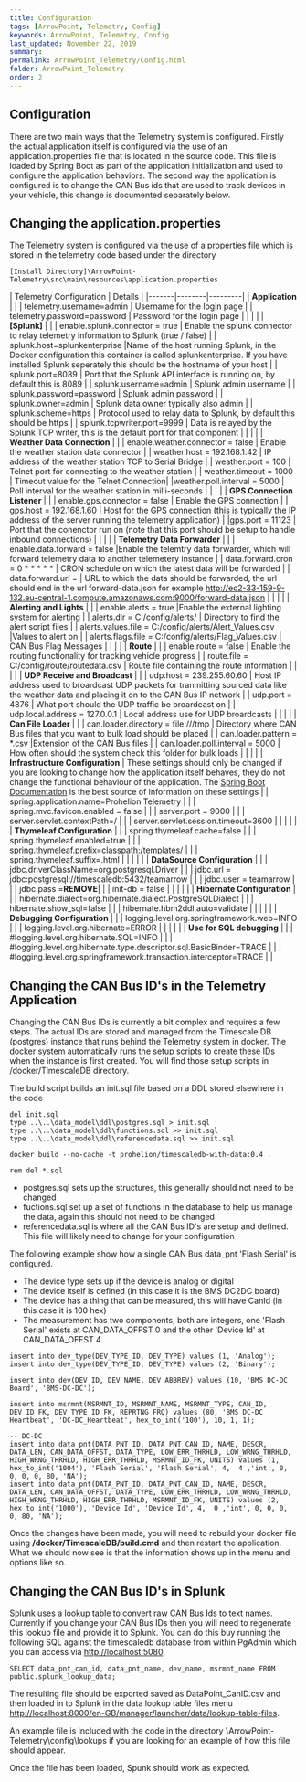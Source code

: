 ```yaml
---
title: Configuration
tags: [ArrowPoint, Telemetry, Config]
keywords: ArrowPoint, Telemetry, Config
last_updated: November 22, 2019
summary:
permalink: ArrowPoint_Telemetry/Config.html
folder: ArrowPoint_Telemetry
order: 2
---
```


## Configuration
There are two main ways that the Telemetry system is configured. Firstly the actual application itself is configured via the use of an application.properties file that is located in the source code. This file is loaded by Spring Boot as part of the application initialization and used to configure the application behaviors. The second way the application is configured is to change the CAN Bus ids that are used to track devices in your vehicle, this change is documented separately below.


## Changing the application.properties
The Telemetry system is configured via the use of a properties file which is stored in the telemetry code based under the directory
```
[Install Directory]\ArrowPoint-Telemetry\src\main\resources\application.properties
```


| Telemetry Configuration | Details | 
|-------|--------|---------|
| **Application** | |
| telemetry.username=admin | Username for the login page |
| telemetry.password=password | Password for the login page |
| | |
| **[Splunk]** | |
| enable.splunk.connector = true | Enable the splunk connector to relay telemetry information to Splunk (true / false) |
| splunk.host=splunkenterprise |Name of the host running Splunk, in the Docker configuration this container is called splunkenterprise. If you have installed Splunk seperately this should be the hostname of your host |
| splunk.port=8089 | Port that the Splunk API interface is running on, by default this is 8089 |
| splunk.username=admin | Splunk admin username |
| splunk.password=password | Splunk admin password |
| splunk.owner=admin | Splunk data owner typically also admin |
| splunk.scheme=https | Protocol used to relay data to Splunk, by default this should be https |
| splunk.tcpwriter.port=9999 | Data is relayed by the Splunk TCP writer, this is the default port for that component |
| | |
| **Weather Data Connection** | |
| enable.weather.connector = false | Enable the weather station data connector |
| weather.host = 192.168.1.42 | IP address of the weather station TCP to Serial Bridge |
| weather.port = 100 | Telnet port for connecting to the weather station |
|  weather.timeout = 1000 |  Timeout value for the Telnet Connection|
|weather.poll.interval = 5000 | Poll interval for the weather station in milli-seconds |
| | |
| **GPS Connection Listener** | |
| enable.gps.connector = false | Enable the GPS connection |
| gps.host = 192.168.1.60 | Host for the GPS connection (this is typically the IP address of the server running the telemetry application) |
|gps.port = 11123 | Port that the conenctor run on (note that this port should be setup to handle inbound connections) |
| | |
| **Telemetry Data Forwarder** | |
| enable.data.forward = false |Enable the telemtry data forwarder, which will forward telemetry data to another telemetery instance |
| data.forward.cron = 0 * * * * * | CRON schedule on which the latest data will be forwarded |
| data.forward.url = | URL to which the data should be forwarded, the url should end in the url forward-data.json for example http://ec2-33-159-9-132.eu-central-1.compute.amazonaws.com:9000/forward-data.json |
| | |
| **Alerting and Lights** | |
| enable.alerts = true |Enable the external lighting system for alerting |
| alerts.dir = C:/config/alerts/ | Directory to find the alert script files |
| alerts.values.file = C:/config/alerts/Alert_Values.csv |Values to alert on |
| alerts.flags.file = C:/config/alerts/Flag_Values.csv | CAN Bus Flag Messages |
| | |
| **Route** | |
| enable.route = false | Enable the routing functionality for tracking vehicle progress |
| route.file = C:/config/route/routedata.csv | Route file containing the route information |
| | |
| **UDP Receive and Broadcast** | |
| udp.host = 239.255.60.60 | Host IP address used to broardcast UDP packets for tranmitting sourced data like the weather data and placing it on to the CAN Bus IP network |
| udp.port = 4876 | What port should the UDP traffic be broardcast on |
| udp.local.address = 127.0.0.1 | Local address use for UDP broardcasts |
| | |
| **Can File Loader** | |
| can.loader.directory = file:///tmp | Directory where CAN Bus files that you want to bulk load should be placed |
| can.loader.pattern = *.csv |Extension of the CAN Bus files |
| can.loader.poll.interval = 5000 | How often should the system check this folder for bulk loads |
| | |
| **Infrastructure Configuration** | These settings should only be changed if you are looking to change how the application itself behaves, they do not change the functional behaviour of the application. The [Spring Boot Documentation](https://docs.spring.io/spring-boot/docs/current/reference/html/appendix-application-properties.html) is the best source of information on these settings |
| spring.application.name=Prohelion Telemetry |  |
| spring.mvc.favicon.enabled = false |  |
| server.port = 9000 |  |
| server.servlet.contextPath=/ |  |
| server.servlet.session.timeout=3600 |  |
| | |
| **Thymeleaf Configuration** |  |
| spring.thymeleaf.cache=false |  |
| spring.thymeleaf.enabled=true |  |
| spring.thymeleaf.prefix=classpath:/templates/ |  |
| spring.thymeleaf.suffix=.html |  |
| | |
| **DataSource Configuration** |  |
| jdbc.driverClassName=org.postgresql.Driver |  |
| jdbc.url = jdbc:postgresql://timescaledb:5432/teamarrow |  |
| jdbc.user = teamarrow |  |
| jdbc.pass =**REMOVE**|  |
| init-db = false |  |
| | |
| **Hibernate Configuration** |  |
| hibernate.dialect=org.hibernate.dialect.PostgreSQLDialect |  |
| hibernate.show_sql=false |  |
| hibernate.hbm2ddl.auto=validate |  |
| | |
| **Debugging Configuration** |  |
| logging.level.org.springframework.web=INFO |  |
| logging.level.org.hibernate=ERROR |  |
| | |
| **Use for SQL debugging** |  |
| #logging.level.org.hibernate.SQL=INFO |  |
| #logging.level.org.hibernate.type.descriptor.sql.BasicBinder=TRACE |  |
| #logging.level.org.springframework.transaction.interceptor=TRACE |  |

## Changing the CAN Bus ID's in the Telemetry Application
Changing the CAN Bus IDs is currently a bit complex and requires a few steps. The actual IDs are stored and managed from the Timescale DB (postgres) instance that runs behind the Telemetry system in docker. The docker system automatically runs the setup scripts to create these IDs when the instance is first created. You will find those setup scripts in /docker/TimescaleDB directory.

The build script builds an init.sql file based on a DDL stored elsewhere in the code
```
del init.sql
type ..\..\data_model\ddl\postgres.sql > init.sql
type ..\..\data_model\ddl\functions.sql >> init.sql
type ..\..\data_model\ddl\referencedata.sql >> init.sql

docker build --no-cache -t prohelion/timescaledb-with-data:0.4 .

rem del *.sql
```

*  postgres.sql sets up the structures, this generally should not need to be changed
*  fuctions.sql set up a set of functions in the database to help us manage the data, again this should not need to be changed
*  referencedata.sql is where all the CAN Bus ID's are setup and defined. This file will likely need to change for your configuration

The following example show how a single CAN Bus data_pnt 'Flash Serial' is configured.
*  The device type sets up if the device is analog or digital
*  The device itself is defined (in this case it is the BMS DC2DC board)
*  The device has a thing that can be measured, this will have CanId (in this case it is 100 hex)
*  The measurement has two components, both are integers, one 'Flash Serial' exists at CAN_DATA_OFFST 0 and the other 'Device Id' at CAN_DATA_OFFST 4

```
insert into dev_type(DEV_TYPE_ID, DEV_TYPE) values (1, 'Analog');
insert into dev_type(DEV_TYPE_ID, DEV_TYPE) values (2, 'Binary');

insert into dev(DEV_ID, DEV_NAME, DEV_ABBREV) values (10, 'BMS DC-DC Board', 'BMS-DC-DC');

insert into msrmnt(MSRMNT_ID, MSRMNT_NAME, MSRMNT_TYPE, CAN_ID, DEV_ID_FK, DEV_TYPE_ID_FK, REPRTNG_FRQ) values (80, 'BMS DC-DC Heartbeat', 'DC-DC_Heartbeat', hex_to_int('100'), 10, 1, 1);

-- DC-DC
insert into data_pnt(DATA_PNT_ID, DATA_PNT_CAN_ID, NAME, DESCR, DATA_LEN, CAN_DATA_OFFST, DATA_TYPE, LOW_ERR_THRHLD, LOW_WRNG_THRHLD, HIGH_WRNG_THRHLD, HIGH_ERR_THRHLD, MSRMNT_ID_FK, UNITS) values (1, hex_to_int('1004'), 'Flash Serial', 'Flash Serial', 4,  4 ,'int', 0, 0, 0, 0, 80, 'NA');
insert into data_pnt(DATA_PNT_ID, DATA_PNT_CAN_ID, NAME, DESCR, DATA_LEN, CAN_DATA_OFFST, DATA_TYPE, LOW_ERR_THRHLD, LOW_WRNG_THRHLD, HIGH_WRNG_THRHLD, HIGH_ERR_THRHLD, MSRMNT_ID_FK, UNITS) values (2, hex_to_int('1000'), 'Device Id', 'Device Id', 4,  0 ,'int', 0, 0, 0, 0, 80, 'NA');
```

Once the changes have been made, you will need to rebuild your docker file using **/docker/TimescaleDB/build.cmd** and then restart the application. What we should now see is that the information shows up in the menu and options like so.

## Changing the CAN Bus ID's in Splunk
Splunk uses a lookup table to convert raw CAN Bus Ids to text names. Currently if you change your CAN Bus IDs then you will need to regenerate this lookup file and provide it to Splunk. You can do this buy running the following SQL against the timescaledb database from within PgAdmin which you can access via [http://localhost:5080](http://localhost:5080).

```
SELECT data_pnt_can_id, data_pnt_name, dev_name, msrmnt_name FROM public.splunk_lookup_data;
```

The resulting file should be exported saved as DataPoint_CanID.csv and then loaded in to Splunk in the data lookup table files menu [http://localhost:8000/en-GB/manager/launcher/data/lookup-table-files](http://localhost:8000/en-GB/manager/launcher/data/lookup-table-files).

An example file is included with the code in the directory \ArrowPoint-Telemetry\config\lookups if you are looking for an example of how this file should appear.

Once the file has been loaded, Spunk should work as expected.


